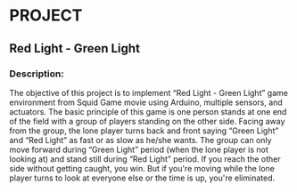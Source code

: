 # PROJECT
## Red Light - Green Light

### Description:
The objective of this project is to implement “Red Light - Green Light” game environment from Squid
Game movie using Arduino, multiple sensors, and actuators. The basic principle of this game is one person
stands at one end of the field with a group of players standing on the other side. Facing away from the
group, the lone player turns back and front saying “Green Light” and “Red Light” as fast or as slow as
he/she wants. The group can only move forward during “Green Light” period (when the lone player is not
looking at) and stand still during “Red Light” period. If you reach the other side without getting caught,
you win. But if you're moving while the lone player turns to look at everyone else or the time is up, you're
eliminated.
